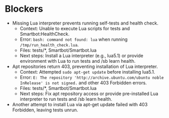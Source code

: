 # Blockers

- Missing Lua interpreter prevents running self-tests and health check.
  - Context: Unable to execute Lua scripts for tests and Smartbot:HealthCheck.
  - Error: `bash: command not found: lua` when running `/tmp/run_health_check.lua`.
  - Files: tests/*, Smartbot/Smartbot.lua
  - Next steps: Install a Lua interpreter (e.g., lua5.1) or provide environment with Lua to run tests and /sb learn health.
- Apt repositories return 403, preventing installation of Lua interpreter.
  - Context: Attempted `sudo apt-get update` before installing lua5.1.
  - Error: `E: The repository 'http://archive.ubuntu.com/ubuntu noble InRelease' is not signed.` and other 403 Forbidden errors.
  - Files: tests/*, Smartbot/Smartbot.lua
  - Next steps: Fix apt repository access or provide pre-installed Lua interpreter to run tests and /sb learn health.
- Another attempt to install Lua via apt-get update failed with 403 Forbidden, leaving tests unrun.
